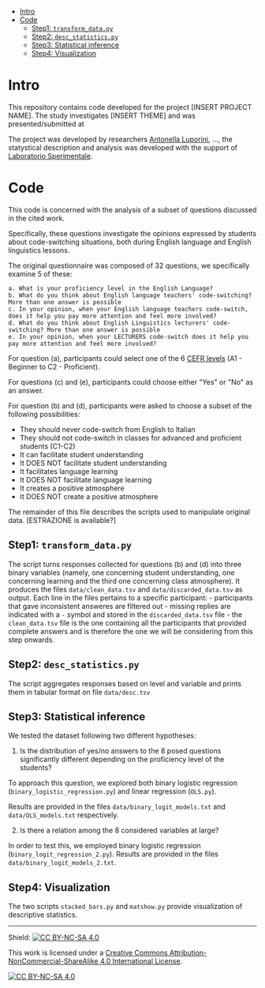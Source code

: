 - [Intro](#intro)
- [Code](#code)
  - [Step1: `transform_data.py`](#step1-transform_datapy)
  - [Step2: `desc_statistics.py`](#step2-desc_statisticspy)
  - [Step3: Statistical inference](#step3-statistical-inference)
  - [Step4: Visualization](#step4-visualization)


# Intro

This repository contains code developed for the project [INSERT PROJECT NAME].
The study investigates [INSERT THEME] and was presented/submitted at []()

The project was developed by researchers [Antonella Luporini](https://www.unibo.it/sitoweb/antonella.luporini), ..., the statystical description and analysis was developed with the support of [Laboratorio Sperimentale](https://site.unibo.it/laboratorio-sperimentale/it).

# Code

This code is concerned with the analysis of a subset of questions discussed in the cited work.

Specifically, these questions investigate the opinions expressed by students about code-switching situations, both during English language and English linguistics lessons.

The original questionnaire was composed of 32 questions, we specifically examine 5 of these:

    a. What is your proficiency level in the English Language?
    b. What do you think about English language teachers' code-switching? More than one answer is possible
    c. In your opinion, when your English language teachers code-switch, does it help you pay more attention and feel more involved?
    d. What do you think about English Linguistics lecturers' code-switching? More than one answer is possible
    e. In your opinion, when your LECTURERS code-switch does it help you pay more attention and feel more involved?


For question (a), participants could select one of the 6 [CEFR levels](https://www.coe.int/en/web/common-european-framework-reference-languages/level-descriptions) (A1 - Beginner to C2 - Proficient).

For questions (c) and (e), participants could choose either "Yes" or "No" as an answer.

For question (b) and (d), participants were asked to choose a subset of the following possibilities:
- They should never code-switch from English to Italian
- They should not code-switch in classes for advanced and proficient students (C1-C2)
- It can facilitate student understanding
- It DOES NOT facilitate student understanding
- It facilitates language learning
- It DOES NOT facilitate language learning
- It creates a positive atmosphere
- It DOES NOT create a positive atmosphere


The remainder of this file describes the scripts used to manipulate original data.
[ESTRAZIONE is available?]

## Step1: `transform_data.py`

The script turns responses collected for questions (b) and (d) into three binary variables (namely, one concerning student understanding, one concerning learning and the third one concerning class atmosphere).
It produces the files `data/clean_data.tsv` and `data/discarded_data.tsv` as output.
Each line in the files pertains to a specific participant:
    - participants that gave inconsistent answeres are filtered out
    - missing replies are indicated with a `-` symbol and stored in the `discarded_data.tsv` file
    - the `clean_data.tsv` file is the one containing all the participants that provided complete answers and is therefore the one we will be considering from this step onwards.


## Step2: `desc_statistics.py`

The script aggregates responses based on level and variable and prints them in tabular format on file `data/desc.tsv`

## Step3: Statistical inference

We tested the dataset following two different hypotheses:
1. Is the distribution of yes/no answers to the 8 posed questions significantly different depending on the proficiency level of the students?

To approach this question, we explored both binary logistic regression (`binary_logistic_regression.py`) and linear regression (`OLS.py`).

Results are provided in the files `data/binary_logit_models.txt` and `data/OLS_models.txt` respectively.


2. Is there a relation among the 8 considered variables at large?

In order to test this, we employed binary logistic regression (`binary_logit_regression_2.py`).
Results are provided in the files `data/binary_logit_models_2.txt`.

## Step4: Visualization

The two scripts `stacked_bars.py` and `matshow.py` provide visualization of descriptive statistics.


----


Shield: [![CC BY-NC-SA 4.0][cc-by-nc-sa-shield]][cc-by-nc-sa]

This work is licensed under a
[Creative Commons Attribution-NonCommercial-ShareAlike 4.0 International License][cc-by-nc-sa].

[![CC BY-NC-SA 4.0][cc-by-nc-sa-image]][cc-by-nc-sa]

[cc-by-nc-sa]: http://creativecommons.org/licenses/by-nc-sa/4.0/
[cc-by-nc-sa-image]: https://licensebuttons.net/l/by-nc-sa/4.0/88x31.png
[cc-by-nc-sa-shield]: https://img.shields.io/badge/License-CC%20BY--NC--SA%204.0-lightgrey.svg